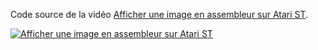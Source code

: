 Code source de la vidéo [Afficher une image en assembleur sur Atari ST](https://www.youtube.com/watch?v=YYDMdnlZ9aU&list=PLpqOJeWrMJfRF8UMTGOHvmcagQlvo-zUo).

[![Afficher une image en assembleur sur Atari ST](https://img.youtube.com/vi/YYDMdnlZ9aU/0.jpg "Afficher une image en assembleur sur Atari ST")](https://www.youtube.com/watch?v=YYDMdnlZ9aU&list=PLpqOJeWrMJfRF8UMTGOHvmcagQlvo-zUo)
